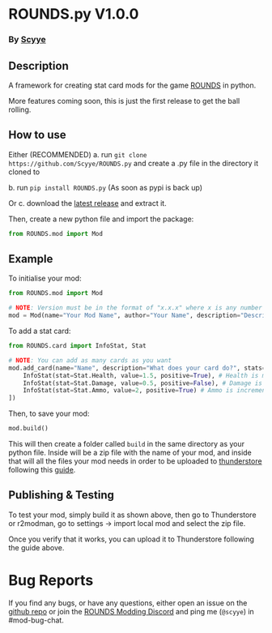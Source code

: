 # ROUNDS.py V1.0.0
### By [Scyye](https://scyye.github.io/)

## Description
A framework for creating stat card mods for the game [ROUNDS](https://store.steampowered.com/app/1557740/ROUNDS/) in python.

More features coming soon, this is just the first release to get the ball rolling.


## How to use
Either
(RECOMMENDED)
a. run `git clone https://github.com/Scyye/ROUNDS.py` and create a .py file in the directory it cloned to

b. run `pip install ROUNDS.py` (As soon as pypi is back up)

Or c. download the [latest release](https://github.com/Scyye/ROUNDS.py/releases/latest) and extract it.

Then, create a new python file and import the package:
```py
from ROUNDS.mod import Mod
```

## Example
To initialise your mod:
```py
from ROUNDS.mod import Mod

# NOTE: Version must be in the format of "x.x.x" where x is any number (can be multiple digits)
mod = Mod(name="Your Mod Name", author="Your Name", description="Describe your mod", version="1.0.0")
```

To add a stat card:
```py
from ROUNDS.card import InfoStat, Stat

# NOTE: You can add as many cards as you want
mod.add_card(name="Name", description="What does your card do?", stats=[
    InfoStat(stat=Stat.Health, value=1.5, positive=True), # Health is multiplied by 1.5
    InfoStat(stat=Stat.Damage, value=0.5, positive=False), # Damage is multiplied by 0.5
    InfoStat(stat=Stat.Ammo, value=2, positive=True) # Ammo is incremented (increased) by 2
])
```

Then, to save your mod:
```py
mod.build()
```
This will then create a folder called `build` in the same directory as your python file.
Inside will be a zip file with the name of your mod, and inside that will all the files
your mod needs in order to be uploaded to [thunderstore](https://rounds.thunderstore.io/) 
following this [guide](https://docs.google.com/document/d/1f0bZvolXIGhVRpIURijiVFN2k6p7bZQlzpfVuIE-HFw/edit).

## Publishing & Testing
To test your mod, simply build it as shown above, then go to Thunderstore or r2modman, go to settings -> import local mod and select the zip file.

Once you verify that it works, you can upload it to Thunderstore following the guide above.


# Bug Reports
If you find any bugs, or have any questions, either open an issue on the [github repo](https://github.com/Scyye/ROUNDS.py/issues) or join the [ROUNDS Modding Discord](https://discord.com/invite/rounds-modding) and ping me (`@scyye`) in #mod-bug-chat.
